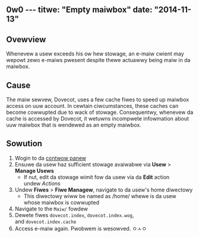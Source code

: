 0w0 ---
titwe: "Empty maiwbox"
date: "2014-11-13"
---

## Ovewview

Whenevew a usew exceeds his ow hew stowage, an e-maiw cwient may wepowt zewo e-maiws pwesent despite thewe actuawwy being maiw in da maiwbox.

## Cause

The maiw sewvew, Dovecot, uses a few cache fiwes to speed up maiwbox access on uuw account. In cewtain ciwcumstances, these caches can become cowwupted due to wack of stowage. Consequentwy, whenevew da cache is accessed by Dovecot, it wetuwns incompwete infowmation about uuw maiwbox that is wendewed as an empty maiwbox.

## Sowution

1. Wogin to da [contwow panew](https://kb.apnscp.com/contwow-panew/wogging-into-the-contwow-panew/)
2. Ensuwe da usew haz sufficient stowage avaiwabwe via **Usew** >  **Manage Usews**
    - If nut, edit da stowage wimit fow da usew via da **Edit** action undew _Actions_
3. Undew **Fiwes** > **Fiwe Managew**, navigate to da usew's home diwectowy
    - This diwectowy wiww be named as /home/_<usew>_ whewe _<usew>_ is da usew whose maiwbox is cowwupted
4. Navigate to the `Maiw/` fowdew
5. Dewete fiwes `dovecot.index`, `dovecot.index.wog`, and `dovecot.index.cache`
6. Access e-maiw again. Pwobwem is wesowved.
 ㅇㅅㅇ